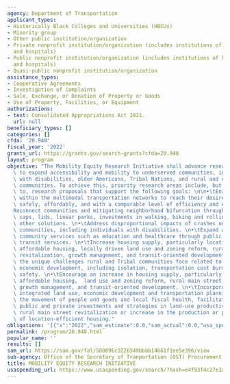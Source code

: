 ```yaml
---
agency: Department of Transportation
applicant_types:
- Historically Black Colleges and Universities (HBCUs)
- Minority group
- Other public institution/organization
- Private nonprofit institution/organization (includes institutions of higher education
  and hospitals)
- Public nonprofit institution/organization (includes institutions of higher education
  and hospitals)
- Quasi-public nonprofit institution/organization
assistance_types:
- Cooperative Agreements
- Investigation of Complaints
- Sale, Exchange, or Donation of Property or Goods
- Use of Property, Facilities, or Equipment
authorizations:
- text: Consolidated Appropriations Act 2021.
  url: null
beneficiary_types: []
categories: []
cfda: '20.948'
fiscal_year: '2022'
grants_url: https://grants.gov/search-grants?cfda=20.948
layout: program
objective: "The Mobility Equity Research Initiative shall advance research and technology\
  \ to expand accessibility and mobility to underserved communities, including people\
  \ with disabilities, older Americans, Tribal Nations, and rural and disadvantaged\
  \ communities. To achieve this, priority research areas include, but are not limited\
  \ to, research proposals that support the following goals: \n\n•\tEnable all people\
  \ within the multimodal transportation networks to reach their desired destination\
  \ safely, affordably, and with a comparable level of efficiency and ease. \n•\t\
  Reconnect communities and mitigating neighborhood bifurcation through land bridges,\
  \ caps, lids, linear parks, investments in walking, biking and rolling assets, and\
  \ other solutions. \n•\tAddress disproportional impacts of crashes on underserved\
  \ communities, including individuals with disabilities. \n•\tExpand access to critical\
  \ community services such as education and healthcare through public transportation/mass\
  \ transit services. \n•\tIncrease housing supply, particularly location-efficient\
  \ affordable housing, locally driven land use and zoning reform, rural main street\
  \ revitalization, growth management, and transit-oriented development. \n•\tAddress\
  \ the unique challenges rural and Tribal communities face related to mobility and\
  \ economic development, including isolation, transportation cost burden, and traffic\
  \ safety. \n•\tEncourage an increase in housing supply, particularly location-efficient\
  \ affordable housing,  land use and zoning reform, rural main street revitalization,\
  \ growth management, and transit-oriented development. \n•\tIncorporate and support\
  \ integrated land use, economic development and transportation planning to improve\
  \ the movement of people and goods and local fiscal health, facilitates greater\
  \ public and private investments and strategies in land-use productivity, including\
  \ rural main street revitalization or increase in the production or preservation\
  \ of location-efficient housing."
obligations: '[{"x":"2022","sam_estimate":0.0,"sam_actual":0.0,"usa_spending_actual":0.0},{"x":"2023","sam_estimate":0.0,"sam_actual":0.0,"usa_spending_actual":0.0},{"x":"2024","sam_estimate":2970000.0,"sam_actual":0.0,"usa_spending_actual":0.0}]'
permalink: /program/20.948.html
popular_name: ''
results: []
sam_url: https://sam.gov/fal/580896c3226549bbbb14661f1ee5e396/view
sub-agency: Office of the Secretary of Tranportation (OST) Procurement Operations
title: MOBILITY EQUITY RESEARCH INITIATIVE
usaspending_url: https://www.usaspending.gov/search/?hash=e4f93f4c27e3a226257a65434e462290
---
```

